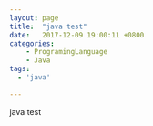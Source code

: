 ```yaml
---
layout: page
title:  "java test"
date:   2017-12-09 19:00:11 +0800
categories: 
    - ProgramingLanguage
    - Java
tags:
  - 'java'  
    
---
```


java test